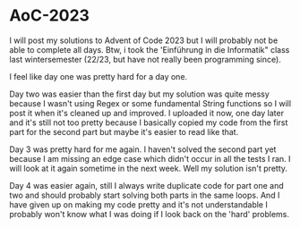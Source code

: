 # AoC-2023
I will post my solutions to Advent of Code 2023 but I will probably not be able to complete all days.
Btw, i took the 'Einführung in die Informatik" class last wintersemester (22/23, but have not really been programming since).

I feel like day one was pretty hard for a day one.

Day two was easier than the first day but my solution was quite messy because I wasn't using Regex or some fundamental String functions so I will post it when it's cleaned up and improved. I uploaded it now, one day later and it's still not too pretty because I basically copied my code from the first part for the second part but maybe it's easier to read like that.

Day 3 was pretty hard for me again. I haven't solved the second part yet because I am missing an edge case which didn't occur in all the tests I ran. I will look at it again sometime in the next week. Well my solution isn't pretty.

Day 4 was easier again, still I always write duplicate code for part one and two and should probably start solving both parts in the same loops. And I have given up on making my code pretty and it's not understandable I probably won't know what I was doing if I look back on the 'hard' problems.
